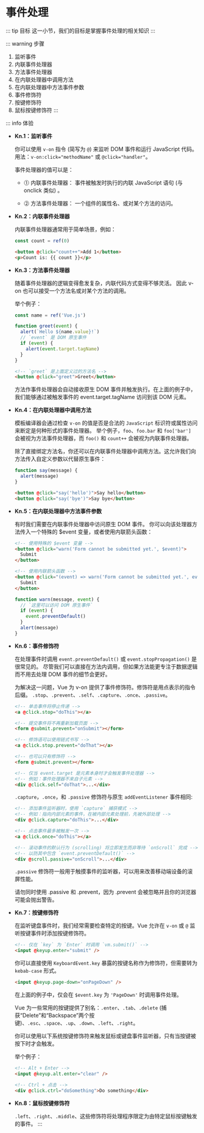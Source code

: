 # 事件处理

::: tip 目标
这一小节，我们的目标是掌握事件处理的相关知识
:::

::: warning 步骤

1. 监听事件
2. 内联事件处理器
3. 方法事件处理器
4. 在内联处理器中调用方法
5. 在内联处理器中方法事件参数
6. 事件修饰符
7. 按键修饰符
8. 鼠标按键修饰符
:::

::: info 体验

* **Kn.1：监听事件**

  你可以使用 `v-on` 指令 (简写为 `@`) 来监听 DOM 事件和运行 JavaScript 代码。
  用法：`v-on:click="methodName"` 或 `@click="handler"`。

  事件处理器的值可以是：

  * ⓵ 内联事件处理器： 事件被触发时执行的内联 JavaScript 语句 (与 onclick 类似) 。

  * ⓶ 方法事件处理器： 一个组件的属性名、或对某个方法的访问。

* **Kn.2：内联事件处理器**

  内联事件处理器通常用于简单场景，例如：  

  ```js
  const count = ref(0)
  ```

  ```html
  <button @click="count++">Add 1</button>
  <p>Count is: {{ count }}</p>
  ```

* **Kn.3：方法事件处理器**

  随着事件处理器的逻辑变得愈发复杂，内联代码方式变得不够灵活。
  因此 v-on 也可以接受一个方法名或对某个方法的调用。

  举个例子：

  ```js
  const name = ref('Vue.js')

  function greet(event) {
    alert(`Hello ${name.value}!`)
    // `event` 是 DOM 原生事件
    if (event) {
      alert(event.target.tagName)
    }
  }
  ```

  ```html
  <!-- `greet` 是上面定义过的方法名 -->
  <button @click="greet">Greet</button>
  ```

  方法作事件处理器会自动接收原生 DOM 事件并触发执行。在上面的例子中，我们能够通过被触发事件的 event.target.tagName 访问到该 DOM 元素。

* **Kn.4：在内联处理器中调用方法**

  模板编译器会通过检查 `v-on` 的值是否是合法的 `JavaScript` 标识符或属性访问来断定是何种形式的事件处理器。
  举个例子，`foo`、`foo.bar` 和 `foo['bar']` 会被视为方法事件处理器，而 `foo()` 和 `count++` 会被视为内联事件处理器。

   除了直接绑定方法名，你还可以在内联事件处理器中调用方法。这允许我们向方法传入自定义参数以代替原生事件：

  ```js
  function say(message) {
    alert(message)
  }
  ```

  ```html
  <button @click="say('hello')">Say hello</button>
  <button @click="say('bye')">Say bye</button>
  ```

* **Kn.5：在内联处理器中方法事件参数**

  有时我们需要在内联事件处理器中访问原生 DOM 事件。
  你可以向该处理器方法传入一个特殊的 $event 变量，或者使用内联箭头函数：

  ```html
  <!-- 使用特殊的 $event 变量 -->
  <button @click="warn('Form cannot be submitted yet.', $event)">
    Submit
  </button>
  
  <!-- 使用内联箭头函数 -->
  <button @click="(event) => warn('Form cannot be submitted yet.', event)">
    Submit
  </button>
  ```

  ```js
  function warn(message, event) {
    // `这里可以访问 DOM 原生事件`
    if (event) {
      event.preventDefault()
    }
    alert(message)
  }
  ```

* **Kn.6：事件修饰符**

  在处理事件时调用 `event.preventDefault()` 或 `event.stopPropagation()` 是很常见的。
  尽管我们可以直接在方法内调用，但如果方法能更专注于数据逻辑而不用去处理 DOM 事件的细节会更好。

  为解决这一问题，Vue 为 v-on 提供了事件修饰符。修饰符是用点表示的指令后缀。
  `.stop`、`.prevent`、`.self`、`.capture`、`.once`、`.passive`。

  ```html
  <!-- 单击事件将停止传递 -->
  <a @click.stop="doThis"></a>
  
  <!-- 提交事件将不再重新加载页面 -->
  <form @submit.prevent="onSubmit"></form>
  
  <!-- 修饰语可以使用链式书写 -->
  <a @click.stop.prevent="doThat"></a>
  
  <!-- 也可以只有修饰符 -->
  <form @submit.prevent></form>
  
  <!-- 仅当 event.target 是元素本身时才会触发事件处理器 -->
  <!-- 例如：事件处理器不来自子元素 -->
  <div @click.self="doThat">...</div>
  ```

  `.capture`，`.once`，和 `.passive` 修饰符与原生 `addEventListener` 事件相同:

  ```html
  <!-- 添加事件监听器时，使用 `capture` 捕获模式 -->
  <!-- 例如：指向内部元素的事件，在被内部元素处理前，先被外部处理 -->
  <div @click.capture="doThis">...</div>
  
  <!-- 点击事件最多被触发一次 -->
  <a @click.once="doThis"></a>
  
  <!-- 滚动事件的默认行为 (scrolling) 将立即发生而非等待 `onScroll` 完成 -->
  <!-- 以防其中包含 `event.preventDefault()` -->
  <div @scroll.passive="onScroll">...</div>
  ```

  `.passive` 修饰符一般用于触摸事件的监听器，可以用来改善移动端设备的滚屏性能。

  请勿同时使用 .passive 和 .prevent，因为 .prevent 会被忽略并且你的浏览器可能会抛出警告。

* **Kn.7：按键修饰符**

  在监听键盘事件时，我们经常需要检查特定的按键。Vue 允许在 `v-on` 或 `@` 监听按键事件时添加按键修饰符。

  ```html
  <!-- 仅在 `key` 为 `Enter` 时调用 `vm.submit()` -->
  <input @keyup.enter="submit" />

  ```

  你可以直接使用 `KeyboardEvent.key` 暴露的按键名称作为修饰符，但需要转为 `kebab-case` 形式。

  ```html
  <input @keyup.page-down="onPageDown" />
  ```

  在上面的例子中，仅会在 `$event.key` 为 `'PageDown'` 时调用事件处理。

  Vue 为一些常用的按键提供了别名：`.enter`、`.tab`、`.delete` (捕获“Delete”和“Backspace”两个按键)、`.esc`、`.space`、`.up`、`.down`、`.left`、`.right`。

  你可以使用以下系统按键修饰符来触发鼠标或键盘事件监听器，只有当按键被按下时才会触发。

  举个例子：

  ```html
  <!-- Alt + Enter -->
  <input @keyup.alt.enter="clear" />

  <!-- Ctrl + 点击 -->
  <div @click.ctrl="doSomething">Do something</div>
  ```

* **Kn.8：鼠标按键修饰符**

  `.left`、`.right`、`.middle`、这些修饰符将处理程序限定为由特定鼠标按键触发的事件。
:::
